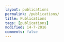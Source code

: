 ```yaml
---
layout: publications
permalink: /publications/
title: Publications
tags: [publications]
modified: 14-7-2016
comments: false
---
```


